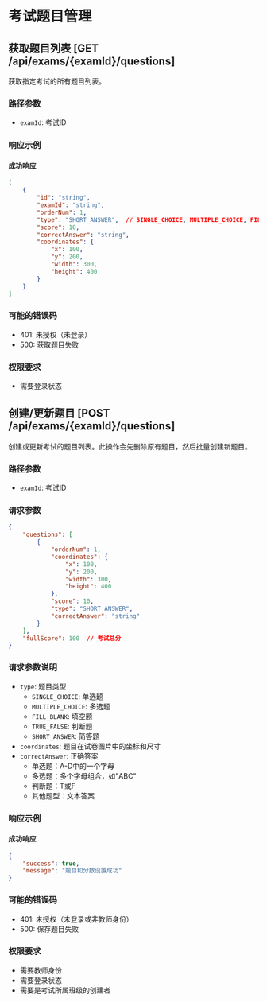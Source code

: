 # 考试题目管理

## 获取题目列表 [GET /api/exams/{examId}/questions]

获取指定考试的所有题目列表。

### 路径参数

- `examId`: 考试ID

### 响应示例

#### 成功响应
```json
[
    {
        "id": "string",
        "examId": "string",
        "orderNum": 1,
        "type": "SHORT_ANSWER",  // SINGLE_CHOICE, MULTIPLE_CHOICE, FILL_BLANK, TRUE_FALSE, SHORT_ANSWER
        "score": 10,
        "correctAnswer": "string",
        "coordinates": {
            "x": 100,
            "y": 200,
            "width": 300,
            "height": 400
        }
    }
]
```

### 可能的错误码

- 401: 未授权（未登录）
- 500: 获取题目失败

### 权限要求

- 需要登录状态

## 创建/更新题目 [POST /api/exams/{examId}/questions]

创建或更新考试的题目列表。此操作会先删除原有题目，然后批量创建新题目。

### 路径参数

- `examId`: 考试ID

### 请求参数

```json
{
    "questions": [
        {
            "orderNum": 1,
            "coordinates": {
                "x": 100,
                "y": 200,
                "width": 300,
                "height": 400
            },
            "score": 10,
            "type": "SHORT_ANSWER",
            "correctAnswer": "string"
        }
    ],
    "fullScore": 100  // 考试总分
}
```

### 请求参数说明

- `type`: 题目类型
  - `SINGLE_CHOICE`: 单选题
  - `MULTIPLE_CHOICE`: 多选题
  - `FILL_BLANK`: 填空题
  - `TRUE_FALSE`: 判断题
  - `SHORT_ANSWER`: 简答题
- `coordinates`: 题目在试卷图片中的坐标和尺寸
- `correctAnswer`: 正确答案
  - 单选题：A-D中的一个字母
  - 多选题：多个字母组合，如"ABC"
  - 判断题：T或F
  - 其他题型：文本答案

### 响应示例

#### 成功响应
```json
{
    "success": true,
    "message": "题目和分数设置成功"
}
```

### 可能的错误码

- 401: 未授权（未登录或非教师身份）
- 500: 保存题目失败

### 权限要求

- 需要教师身份
- 需要登录状态
- 需要是考试所属班级的创建者 
